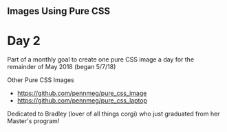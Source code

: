 ## Images Using Pure CSS

# Day 2

Part of a monthly goal to create one pure CSS image a day for the remainder of May 2018 (began 5/7/18)

Other Pure CSS Images
* https://github.com/pennmeg/pure_css_image
* https://github.com/pennmeg/pure_css_laptop

Dedicated to Bradley (lover of all things corgi) who just graduated from her Master's program!
